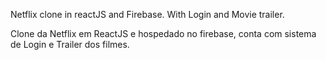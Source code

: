 

Netflix clone in reactJS and Firebase. With Login and Movie trailer.


Clone da Netflix em ReactJS e hospedado no firebase, conta com sistema de Login e Trailer dos filmes.
